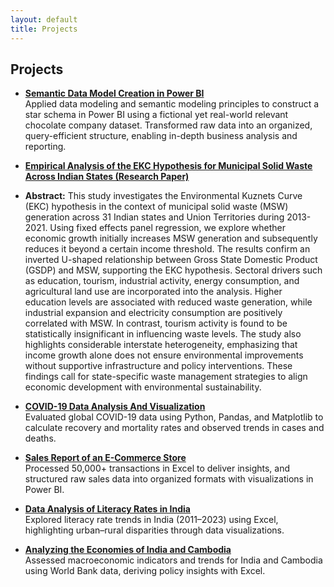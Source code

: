 ```yaml
---
layout: default
title: Projects
---
```


## Projects

- **[Semantic Data Model Creation in Power BI](https://github.com/udit290/Projects/blob/3e6cc0fac353b44a98b99310f87da6cbb9ed7dbb/Basic%20Data%20Model.pbix)**  
  Applied data modeling and semantic modeling principles to construct a star schema in Power BI using a fictional yet real-world relevant chocolate company dataset. Transformed raw data into an organized, query-efficient structure, enabling in-depth business analysis and reporting.

- **[Empirical Analysis of the EKC Hypothesis for Municipal Solid Waste Across Indian States (Research Paper)](https://github.com/udit290/Projects/blob/3e6cc0fac353b44a98b99310f87da6cbb9ed7dbb/EKC_MSW_Report.pdf)**
- **Abstract:** This study investigates the Environmental Kuznets Curve (EKC) hypothesis in the context of municipal solid waste (MSW) generation across 31 Indian states and Union Territories during 2013-2021. Using fixed effects panel regression, we explore whether economic growth initially increases MSW generation and subsequently reduces it beyond a certain income threshold. The results confirm an inverted U-shaped relationship between Gross State Domestic Product (GSDP) and MSW, supporting the EKC hypothesis. Sectoral drivers such as education, tourism, industrial activity, energy consumption, and agricultural land use are incorporated into the analysis. Higher education levels are associated with reduced waste generation, while industrial expansion and electricity consumption are positively correlated with MSW. In contrast, tourism activity is found to be statistically insignificant in influencing waste levels. The study also highlights considerable interstate heterogeneity, emphasizing that income growth alone does not ensure environmental improvements without supportive infrastructure and policy interventions. These findings call for state-specific waste management strategies to align economic development with environmental sustainability.

- **[COVID-19 Data Analysis And Visualization](https://github.com/udit290/Projects/blob/3e6cc0fac353b44a98b99310f87da6cbb9ed7dbb/covid_analysis.py.txt)**  
  Evaluated global COVID-19 data using Python, Pandas, and Matplotlib to calculate recovery and mortality rates and observed trends in cases and deaths.

- **[Sales Report of an E-Commerce Store](https://github.com/udit290/Projects/blob/3e6cc0fac353b44a98b99310f87da6cbb9ed7dbb/Sales%20Report)**  
  Processed 50,000+ transactions in Excel to deliver insights, and structured raw sales data into organized formats with visualizations in Power BI.

- **[Data Analysis of Literacy Rates in India](https://github.com/udit290/Projects/blob/3e6cc0fac353b44a98b99310f87da6cbb9ed7dbb/Literacy%20Rates.pdf)**  
  Explored literacy rate trends in India (2011–2023) using Excel, highlighting urban–rural disparities through data visualizations.

- **[Analyzing the Economies of India and Cambodia](https://github.com/udit290/Projects/blob/3e6cc0fac353b44a98b99310f87da6cbb9ed7dbb/India%20And%20Cambodia.pdf)**  
  Assessed macroeconomic indicators and trends for India and Cambodia using World Bank data, deriving policy insights with Excel.
